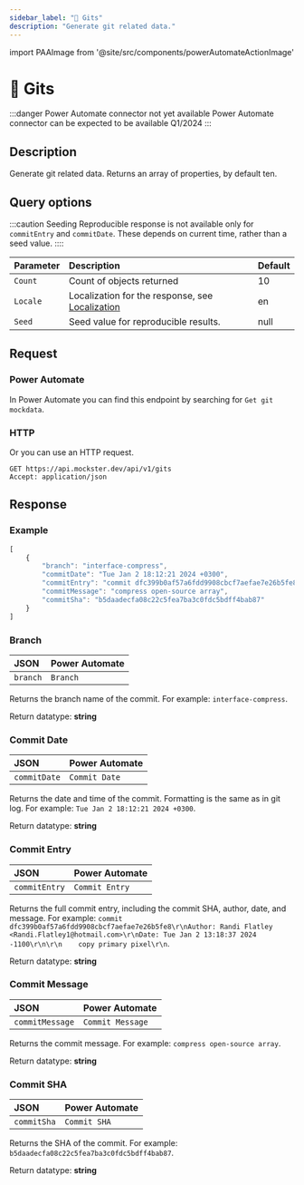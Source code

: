 ```yaml
---
sidebar_label: "📁 Gits"
description: "Generate git related data."
---
```


import PAAImage from '@site/src/components/powerAutomateActionImage'

# 📁 Gits

:::danger Power Automate connector not yet available
Power Automate connector can be expected to be available Q1/2024
:::

## Description

Generate git related data. Returns an array of properties, by default ten. 

## Query options

:::caution Seeding
Reproducible response is not available only for `commitEntry` and `commitDate`. These depends on current time, rather than a seed value.
::::

|Parameter|Description|Default|
|---------|:---------|---------|
|`Count`| Count of objects returned | 10 |
|`Locale`| Localization for the response, see [Localization](./../localization) | en |
|`Seed` | Seed value for reproducible results. | null |

## Request

### Power Automate

In Power Automate you can find this endpoint by searching for `Get git mockdata`.

<PAAImage src="/img/gits-action.jpg" alt="Get git mockdata action" />

### HTTP

Or you can use an HTTP request.

```http title="HTTP"
GET https://api.mockster.dev/api/v1/gits
Accept: application/json  
```

## Response 

### Example 

```jsx title="JSON"
[
    {
        "branch": "interface-compress",
        "commitDate": "Tue Jan 2 18:12:21 2024 +0300",
        "commitEntry": "commit dfc399b0af57a6fdd9908cbcf7aefae7e26b5fe8\r\nAuthor: Randi Flatley <Randi.Flatley1@hotmail.com>\r\nDate: Tue Jan 2 13:18:37 2024 -1100\r\n\r\n    copy primary pixel\r\n",
        "commitMessage": "compress open-source array",
        "commitSha": "b5daadecfa08c22c5fea7ba3c0fdc5bdff4bab87"
    }
]
```

### Branch

|JSON|Power Automate|
|:---------|:---------|
`branch`|`Branch`

Returns the branch name of the commit. For example: `interface-compress`.

Return datatype: **string**

### Commit Date

|JSON|Power Automate|
|:---------|:---------|
`commitDate`|`Commit Date`

Returns the date and time of the commit. Formatting is the same as in git log. For example: `Tue Jan 2 18:12:21 2024 +0300`.

Return datatype: **string**

### Commit Entry

|JSON|Power Automate|
|:---------|:---------|
`commitEntry`|`Commit Entry`

Returns the full commit entry, including the commit SHA, author, date, and message. For example: `commit dfc399b0af57a6fdd9908cbcf7aefae7e26b5fe8\r\nAuthor: Randi Flatley <Randi.Flatley1@hotmail.com>\r\nDate: Tue Jan 2 13:18:37 2024 -1100\r\n\r\n    copy primary pixel\r\n`.

Return datatype: **string**

### Commit Message

|JSON|Power Automate|
|:---------|:---------|
`commitMessage`|`Commit Message`

Returns the commit message. For example: `compress open-source array`.

Return datatype: **string**

### Commit SHA

|JSON|Power Automate|
|:---------|:---------|
`commitSha`|`Commit SHA`

Returns the SHA of the commit. For example: `b5daadecfa08c22c5fea7ba3c0fdc5bdff4bab87`.

Return datatype: **string**
